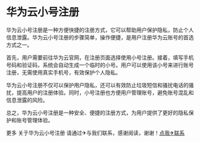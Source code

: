 # 华为云小号注册

华为云小号注册是一种方便快捷的注册方式，它可以帮助用户保护隐私，防止个人信息泄露。华为云小号注册的步骤简单，操作便捷，是用户注册华为云账号的首选方式之一。

首先，用户需要前往华为云官网，在注册页面选择使用小号注册。接着，填写手机号码和验证码，系统会自动生成一个临时的小号。用户可以使用该小号来进行账号注册，无需使用真实手机号，有效保护个人隐私。

华为云小号注册不仅可以保护用户隐私，还可以有效防止垃圾短信和骚扰电话的骚扰，提高用户的注册体验。同时，小号注册也方便用户管理账号，避免账号混乱和信息泄露的风险。

总之，华为云小号注册是一种安全、便捷的注册方式，为用户提供了更好的隐私保护和账号管理体验。

更多 关于华为云小号注册 请通过✈与我们联系，感谢阅读，谢谢！[点我✈联系](https://add.k02.cc)